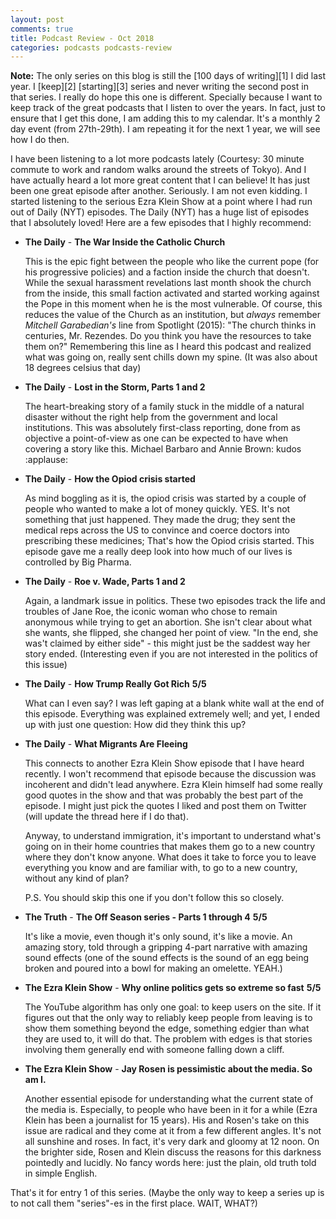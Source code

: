 ```yaml
---
layout: post
comments: true
title: Podcast Review - Oct 2018
categories: podcasts podcasts-review
---
```


**Note:** The only series on this blog is still the [100 days of writing][1] I did
last year. I [keep][2] [starting][3] series and never writing the second post in
that series. I really do hope this one is different. Specially because I want to
keep track of the great podcasts that I listen to over the years. In fact, just
to ensure that I get this done, I am adding this to my calendar. It's a monthly
2 day event (from 27th-29th). I am repeating it for the next 1 year, we will see
how I do then.

I have been listening to a lot more podcasts lately (Courtesy: 30 minute
commute to work and random walks around the streets of Tokyo). And I have
actually heard a lot more great content that I can believe! It has just been one
great episode after another. Seriously. I am not even kidding. I started
listening to the serious Ezra Klein Show at a point where I had run out of Daily
(NYT) episodes. The Daily (NYT) has a huge list of episodes that I absolutely
loved! Here are a few episodes that I highly recommend:

* **The Daily** - **The War Inside the Catholic Church**

    This is the epic fight between the people who like the current pope (for his
    progressive policies) and a faction inside the church that doesn't. While
    the sexual harassment revelations last month shook the church from the
    inside, this small faction activated and started working against the Pope in
    this moment when he is the most vulnerable. Of course, this reduces the
    value of the Church as an institution, but _always_ remember _Mitchell
    Garabedian's_ line from Spotlight (2015): "The church thinks in centuries,
    Mr. Rezendes. Do you think you have the resources to take them on?"
    Remembering this line as I heard this podcast and realized what was going
    on, really sent chills down my spine. (It was also about 18 degrees celsius
    that day)

* **The Daily** - **Lost in the Storm, Parts 1 and 2**

    The heart-breaking story of a family stuck in the middle of a natural
    disaster without the right help from the government and local institutions.
    This was absolutely first-class reporting, done from as objective a
    point-of-view as one can be expected to have when covering a story like
    this. Michael Barbaro and Annie Brown: kudos :applause:

* **The Daily** - **How the Opiod crisis started**

    As mind boggling as it is, the opiod crisis was started by a couple of
    people who wanted to make a lot of money quickly. YES. It's not something
    that just happened. They made the drug; they sent the medical reps across
    the US to convince and coerce doctors into prescribing these medicines;
    That's how the Opiod crisis started. This episode gave me a really deep look
    into how much of our lives is controlled by Big Pharma.

* **The Daily** - **Roe v. Wade, Parts 1 and 2**

    Again, a landmark issue in politics. These two episodes track the life and
    troubles of Jane Roe, the iconic woman who chose to remain anonymous while
    trying to get an abortion. She isn't clear about what she wants, she
    flipped, she changed her point of view. "In the end, she was't claimed by
    either side" - this might just be the saddest way her story ended.
    (Interesting even if you are not interested in the politics of this issue)

* **The Daily** - **How Trump Really Got Rich** **5/5**

    What can I even say? I was left gaping at a blank white wall at the end of
    this episode. Everything was explained extremely well; and yet, I ended up
    with just one question: How did they think this up?

* **The Daily** - **What Migrants Are Fleeing**

    This connects to another Ezra Klein Show episode that I have heard recently.
    I won't recommend that episode because the discussion was incoherent and
    didn't lead anywhere. Ezra Klein himself had some really good quotes in the
    show and that was probably the best part of the episode. I might just pick
    the quotes I liked and post them on Twitter (will update the thread here if
    I do that).

    Anyway, to understand immigration, it's important to understand what's going
    on in their home countries that makes them go to a new country where they
    don't know anyone. What does it take to force you to leave everything you
    know and are familiar with, to go to a new country, without any kind of
    plan?

    P.S. You should skip this one if you don't follow this so closely.

* **The Truth** - **The Off Season series - Parts 1 through 4** **5/5**

    It's like a movie, even though it's only sound, it's like a movie. An
    amazing story, told through a gripping 4-part narrative with amazing sound
    effects (one of the sound effects is the sound of an egg being broken and
    poured into a bowl for making an omelette. YEAH.)

* **The Ezra Klein Show** - **Why online politics gets so extreme so fast** **5/5**

    The YouTube algorithm has only one goal: to keep users on the site. If it
    figures out that the only way to reliably keep people from leaving is to
    show them something beyond the edge, something edgier than what they are
    used to, it will do that. The problem with edges is that stories involving
    them generally end with someone falling down a cliff.

* **The Ezra Klein Show** - **Jay Rosen is pessimistic about the media. So am I.**

    Another essential episode for understanding what the current state of the
    media is. Especially, to people who have been in it for a while (Ezra Klein
    has been a journalist for 15 years). His and Rosen's take on this issue are
    radical and they come at it from a few different angles. It's not all
    sunshine and roses. In fact, it's very dark and gloomy at 12 noon. On the
    brighter side, Rosen and Klein discuss the reasons for this darkness
    pointedly and lucidly. No fancy words here: just the plain, old truth told
    in simple English.

That's it for entry 1 of this series. (Maybe the only way to keep a series up is
to not call them "series"-es in the first place. WAIT, WHAT?)
